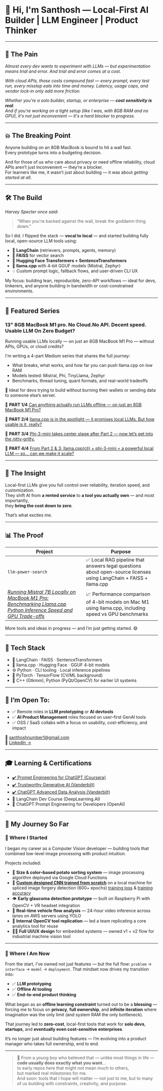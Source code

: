 # 👋 Hi, I'm Santhosh — Local-First AI Builder | LLM Engineer | Product Thinker

---

## 🧩 The Pain  
_Almost every dev wants to experiment with LLMs — but experimentation means trial and error.
And trial and error comes at a cost._

_With cloud APIs, those costs compound fast — every prompt, every test run, every misstep eats into time and money.
Latency, usage caps, and vendor lock-in only add more friction._

_Whether you're a solo builder, startup, or enterprise — **cost sensitivity is real**.  
And if you're working on a tight setup (like I was, with 8GB RAM and no GPU), it's not just inconvenient — it's a hard blocker to progress._

---

## 💥 The Breaking Point  
Anyone building on an 8GB MacBook is bound to hit a wall fast.  
Every prototype turns into a budgeting decision.

And for those of us who care about privacy or need offline reliability, cloud APIs aren’t just inconvenient — they’re a blocker.  
For learners like me, it wasn’t just about building — it was about *getting started at all*.

---

## 🛠️ The Build

_Harvey Specter once said:_  
> “When you're backed against the wall, break the goddamn thing down.”

So I did.
I flipped the stack — **vocal to local** — and started building fully local, open-source LLM tools using:
- 🔗 **LangChain** (retrievers, prompts, agents, memory)
- 🧠 **FAISS** for vector search
- 🤗 **Hugging Face Transformers + SentenceTransformers**
- 🧩 **llama.cpp** with 4-bit GGUF models (Mistral, Zephyr)  
- 💡 Custom prompt logic, fallback flows, and user-driven CLI UX

My focus: building lean, reproducible, zero-API workflows — ideal for devs, tinkerers, and anyone building in bandwidth or cost-constrained environments.

---

## 📖 Featured Series
### 13" 8GB MacBook M1 pro. No Cloud.No API. Decent speed. Usable LLM On Zero Budget?

Running usable LLMs locally — on just an 8GB MacBook M1 Pro — without APIs, GPUs, or cloud credits?

I'm writing a 4-part Medium series that shares the full journey:
- What breaks, what works, and how far you can push llama.cpp on low RAM
- Models tested: Mistral, Phi, TinyLlama, Zephyr
- Benchmarks, thread tuning, quant formats, and real-world tradeoffs

🧠 Ideal for devs trying to build without burning their wallets or sending data to someone else’s server.

🔗 **PART 1/4** [Can anything actually run LLMs offline — on just an 8GB MacBook M1 Pro?](https://medium.com/@santhoshnumber1/part-1-13-8gb-macbook-m1-pro-no-cloud-no-api-decent-speed-usable-llm-on-zero-budget-71a84485bfef)

🔗 **PART 2/4** [llama.cpp is in the spotlight — it promises local LLMs. But how usable is it, really?](https://medium.com/@santhoshnumber1/part-2-4-13-8gb-macbook-m1-pro-no-cloud-no-api-decent-speed-usable-llm-on-zero-budget-48e1837468d8)

🔗 **PART 3/4** [Phi-3-mini takes center stage after Part 2 — now let’s get into the nitty-gritty.](https://medium.com/@santhoshnumber1/part-3-4-13-8gb-macbook-m1-pro-no-cloud-no-api-decent-speed-usable-llm-on-zero-budget-635a8bf30efc)

🔗 **PART 4/4** [From Part 2 & 3: llama.cpp(cli) + phi-3-mini = a powerful local LLM — so… can we make it scale?](https://medium.com/@santhoshnumber1/part-4-4-13-8gb-macbook-m1-pro-no-cloud-no-api-decent-speed-usable-llm-on-zero-budget-e5d54b9e6746)

---

## 🔎 The Insight  
Local-first LLMs give you full control over reliability, iteration speed, and customization.  
They shift AI from **a rented service** to **a tool you actually own** — and most importantly,  
they **bring the cost down to zero**.

That’s what excites me.

---

## 📊 The Proof  
| Project | Purpose |
|--------|---------|
| `llm-power-search` | ✅ Local RAG pipeline that answers legal questions about open-source licenses using LangChain + FAISS + llama.cpp |
| *[Running Mistral 7B Locally on MacBook M1 Pro: Benchmarking Llama.cpp Python Inference Speed and GPU Trade-offs](https://medium.com/@santhoshnumber1/running-mistral-7b-locally-on-macbook-m1-pro-benchmarking-llama-cpp-89631f6c04b6)* | 📈 Performance comparison of 4-bit models on Mac M1 using llama.cpp, including speed vs GPU benchmarks |

More tools and ideas in progress — and I’m just getting started. 😄

---

## 🧠 Tech Stack

- 🔗 LangChain · FAISS · SentenceTransformers  
- 🧩 llama.cpp · Hugging Face · GGUF 4-bit models  
- ⚙️ Python · CLI tooling · Local inference pipelines  
- 🧪 PyTorch · TensorFlow (CV/ML background)  
- 🧰 C++ (Gtkmm), Python (PyQt/OpenCV) for earlier UI systems

---

## 🚀 I’m Open To:
- ✅ Remote roles in **LLM prototyping** or **AI devtools**  
- ✅ **AI Product Management** roles focused on user-first GenAI tools  
- ✅ OSS / SaaS collabs with a focus on usability, cost-efficiency, and impact  

📩 <santhoshnumber1@gmail.com>  
🔗 [LinkedIn →](https://www.linkedin.com/in/santhosh-electraanu/)

---

## 🎓 Learning & Certifications

- [✔️ Prompt Engineering for ChatGPT (Coursera)](https://coursera.org/share/7197a7bd0ae717ecced1ed917a54f3e8)  
- [✔️ Trustworthy Generative AI (Vanderbilt)](https://coursera.org/share/6c5944df9f15f37a9082aebf20d7ca6a)  
- [✔️ ChatGPT Advanced Data Analysis (Vanderbilt)](https://coursera.org/share/8ae368d556e85dcf809a107b823d212d) 
- 🧠 LangChain Dev Course (DeepLearning.AI)  
- 🔬 ChatGPT Prompt Engineering for Developers (OpenAI)

---

## 🔁 My Journey So Far

### 📍 Where I Started  
I began my career as a Computer Vision developer — building tools that combined low-level image processing with product intuition.

Projects included:
- 🥔 **Size & color–based potato sorting system** — image processing algorithm deployed via Google Cloud Functions
- 🧪 **[Custom designed CNN trained from scratch](https://github.com/santhoshnumberone/Image-Forgery-Detection-)** on a local machine for spliced image forgery detection (600+ epochs) [training loss](https://plotly.com/~santhoshnumberone/9/#/) & [training accuracy](https://plotly.com/~santhoshnumberone/11/#/)
- 👁️ **Early glaucoma detection prototype** — built on Raspberry Pi with OpenCV + VR headset integration
- 🚗 **Real-time vehicle flow analysis** — 24-hour video inference across lanes on AWS servers using YOLO
- 🧰 **Internal OpenCV tool replication** — led a team replicating a core analytics tool for reuse
- 🧑‍💻 **Full UI/UX design** for embedded systems — owned v1 + v2 flow for industrial machine vision tool

---

### 🔄 Where I Am Now  
From the start, I've owned not just features — but the full flow: 
`problem` → `interface` → `model` → `deployment`.
That mindset now drives my transition into:
- ✅ **LLM prototyping**
- ✅ **Offline AI tooling**
- ✅ **End-to-end product thinking**

What began as an **offline learning constraint** turned out to be a **blessing** — forcing me to focus on **privacy**, **full ownership**, and **infinite iteration** where imagination was the only limit (and system RAM the only bottleneck). 

That journey led to **zero-cost**, local-first tools that work for **solo devs**, **startups**, and **eventually even cost-sensitive enterprises**.

It’s no longer just about building features — I’m evolving into a product manager who takes full ownership, end to end.

---

> 🧪 From a young boy who believed that — unlike most things in life — **code usually does exactly what you want**...  
to early repos here that might not mean much to others,  
but marked real milestones for me.  
And soon: tools that I hope will matter — not just to me, but to many of us building with constraints, creativity, and purpose.


